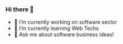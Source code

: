 ### Hi there 👋


- 🔭 I’m currently working on software sector
- 🌱 I’m currently learning Web Techs
- 💬 Ask me about software business ideas!
